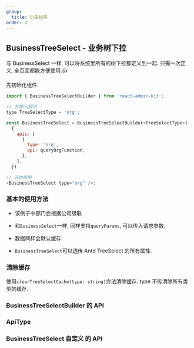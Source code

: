```yaml
---
group:
  title: 衍生组件
order: 2
---
```


## BusinessTreeSelect - 业务树下拉

与 BusinessSelect 一样, 可以将系统里所有的树下拉都定义到一起. 只需一次定义, 全页面都能方便使用.👍

先初始化组件.

```js
import { BusinessTreeSelectBuilder } from 'react-admin-kit';

// 方便ts提示
type TreeSelectType = 'org';

const BusinessTreeSelect = BusinessTreeSelectBuilder<TreeSelectType>(
  {
    apis: [
      {
        type: 'org',
        api: queryOrgFunction,
      },
    ],
  })

// 开始使用
<BusinessTreeSelect type="org" />;
```

### 基本的使用方法

- 该例子中部门会根据公司级联

- 和`BusinessSelect`一样, 同样支持`queryParams`, 可以传入请求参数.

- 数据同样会默认缓存.

- `BusinessTreeSelect`可以透传 Antd TreeSelect 的所有属性.

<code src="./basic/index.tsx"></code>

### 清除缓存

使用`clearTreeSelectCache(type: string)`方法清除缓存. type 不传清除所有类型的缓存.

<code src="./clearCache/index.tsx"></code>

### BusinessTreeSelectBuilder 的 API

<API exports='["default"]' hideTitle src="../../../src/BusinessTreeSelectBuilder/index.tsx"></API>

### ApiType

<API exports='["Api"]' hideTitle src="../../../src/BusinessTreeSelectBuilder/index.tsx"></API>

### BusinessTreeSelect 自定义 的 API

<API exports='["Self"]' hideTitle src="../../../src/BusinessTreeSelectBuilder/index.tsx"></API>
